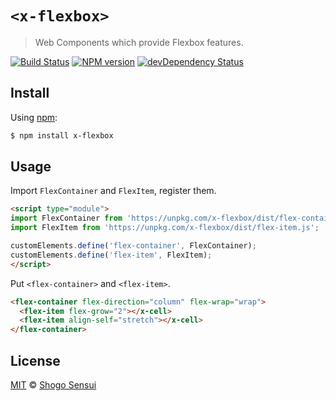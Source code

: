 # `<x-flexbox>`

> Web Components which provide Flexbox features.

[![Build Status](https://travis-ci.org/1000ch/x-flexbox.svg?branch=master)](https://travis-ci.org/1000ch/x-flexbox)
[![NPM version](https://badge.fury.io/js/x-flexbox.svg)](http://badge.fury.io/js/x-flexbox)
[![devDependency Status](https://david-dm.org/1000ch/x-flexbox/dev-status.svg)](https://david-dm.org/1000ch/x-flexbox?type=dev)

## Install

Using [npm](https://www.npmjs.org/package/x-flexbox):

```sh
$ npm install x-flexbox
```

## Usage

Import `FlexContainer` and `FlexItem`, register them.

```html
<script type="module">
import FlexContainer from 'https://unpkg.com/x-flexbox/dist/flex-container.js';
import FlexItem from 'https://unpkg.com/x-flexbox/dist/flex-item.js';

customElements.define('flex-container', FlexContainer);
customElements.define('flex-item', FlexItem);
</script>
```

Put `<flex-container>` and `<flex-item>`.

```html
<flex-container flex-direction="column" flex-wrap="wrap">
  <flex-item flex-grow="2"></x-cell>
  <flex-item align-self="stretch"></x-cell>
</flex-container>
```

## License

[MIT](https://1000ch.mit-license.org) © [Shogo Sensui](https://github.com/1000ch)
